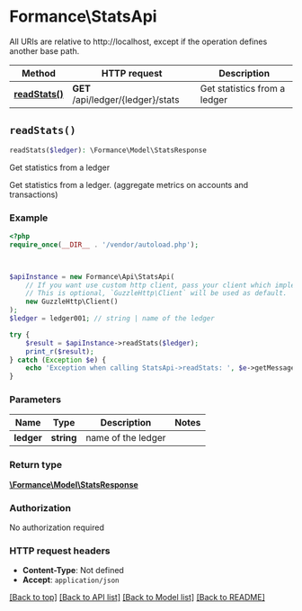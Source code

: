 # Formance\StatsApi

All URIs are relative to http://localhost, except if the operation defines another base path.

| Method | HTTP request | Description |
| ------------- | ------------- | ------------- |
| [**readStats()**](StatsApi.md#readStats) | **GET** /api/ledger/{ledger}/stats | Get statistics from a ledger |


## `readStats()`

```php
readStats($ledger): \Formance\Model\StatsResponse
```

Get statistics from a ledger

Get statistics from a ledger. (aggregate metrics on accounts and transactions)

### Example

```php
<?php
require_once(__DIR__ . '/vendor/autoload.php');



$apiInstance = new Formance\Api\StatsApi(
    // If you want use custom http client, pass your client which implements `GuzzleHttp\ClientInterface`.
    // This is optional, `GuzzleHttp\Client` will be used as default.
    new GuzzleHttp\Client()
);
$ledger = ledger001; // string | name of the ledger

try {
    $result = $apiInstance->readStats($ledger);
    print_r($result);
} catch (Exception $e) {
    echo 'Exception when calling StatsApi->readStats: ', $e->getMessage(), PHP_EOL;
}
```

### Parameters

| Name | Type | Description  | Notes |
| ------------- | ------------- | ------------- | ------------- |
| **ledger** | **string**| name of the ledger | |

### Return type

[**\Formance\Model\StatsResponse**](../Model/StatsResponse.md)

### Authorization

No authorization required

### HTTP request headers

- **Content-Type**: Not defined
- **Accept**: `application/json`

[[Back to top]](#) [[Back to API list]](../../README.md#endpoints)
[[Back to Model list]](../../README.md#models)
[[Back to README]](../../README.md)
